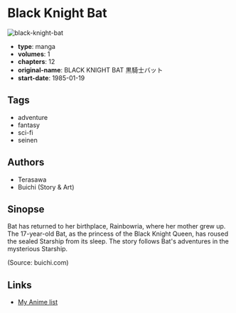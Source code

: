 # Black Knight Bat

![black-knight-bat](https://cdn.myanimelist.net/images/manga/1/103503.jpg)

-   **type**: manga
-   **volumes**: 1
-   **chapters**: 12
-   **original-name**: BLACK KNIGHT BAT 黒騎士バット
-   **start-date**: 1985-01-19

## Tags

-   adventure
-   fantasy
-   sci-fi
-   seinen

## Authors

-   Terasawa
-   Buichi (Story & Art)

## Sinopse

Bat has returned to her birthplace, Rainbowria, where her mother grew up. The 17-year-old Bat, as the princess of the Black Knight Queen, has roused the sealed Starship from its sleep. The story follows Bat's adventures in the mysterious Starship.

(Source: buichi.com)

## Links

-   [My Anime list](https://myanimelist.net/manga/60105/Black_Knight_Bat)
